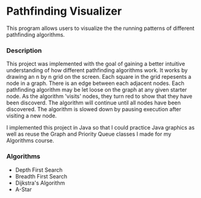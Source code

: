 # Pathfinding Visualizer
This program allows users to visualize the the running patterns of different pathfinding algorithms.

### Description
This project was implemented with the goal of gaining a better intuitive understanding of how different pathfinding algorithms work.  It works by drawing an n by n grid on the screen.  Each square in the grid repesents a node in a graph.  There is an edge between each adjacent nodes.  Each pathfinding algorithm may be let loose on the graph at any given starter node.  As the algorithm 'visits' nodes, they turn red to show that they have been discoverd.  The algorithm will continue until all nodes have been discovered.  The algorithm is slowed down by pausing execution after visiting a new node.

I implemented this project in Java so that I could practice Java graphics as well as reuse the Graph and Priority Queue classes I made for my Algorithms course.

### Algorithms
* Depth First Search
* Breadth First Search
* Dijkstra's Algorithm
* A-Star
